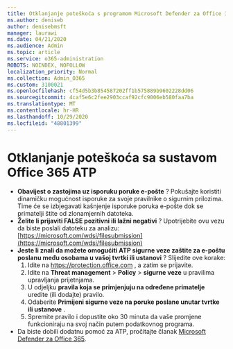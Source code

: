 ```yaml
---
title: Otklanjanje poteškoća s programom Microsoft Defender za Office 365 (ATP)
ms.author: deniseb
author: denisebmsft
manager: laurawi
ms.date: 04/21/2020
ms.audience: Admin
ms.topic: article
ms.service: o365-administration
ROBOTS: NOINDEX, NOFOLLOW
localization_priority: Normal
ms.collection: Admin_O365
ms.custom: 3100021
ms.openlocfilehash: cf54d5b3b854587202ff1b575889b9602228dd06
ms.sourcegitcommit: 4caf5e6c2fee2903ccaf92cfc9006eb580faa7ba
ms.translationtype: MT
ms.contentlocale: hr-HR
ms.lasthandoff: 10/29/2020
ms.locfileid: "48801399"
---
```

# <a name="troubleshoot-issues-with-office-365-atp"></a>Otklanjanje poteškoća sa sustavom Office 365 ATP

- **Obavijest o zastojima uz isporuku poruke e-pošte** ? Pokušajte koristiti dinamičku mogućnost isporuke za svoje pravilnike o sigurnim prilozima. Time će se izbjegavati kašnjenje isporuke poruka e-pošte dok se primatelji štite od zlonamjernih datoteka.
- **Želite li prijaviti FALSE pozitivni ili lažni negativi** ? Upotrijebite ovu vezu da biste poslali datoteku za analizu: [https://microsoft.com/wdsi/filesubmission](https://microsoft.com/wdsi/filesubmission)
- **Jeste li znali da možete omogućiti ATP sigurne veze zaštite za e-poštu poslanu među osobama u vašoj tvrtki ili ustanovi** ? Slijedite ove korake:
    1. Idite na https://protection.office.com , a zatim se prijavite.
    2. Idite na **Threat management**  >  **Policy**  >  **sigurne veze** u pravilima upravljanja prijetnjama.
    3. U odjeljku **pravila koja se primjenjuju na određene primatelje** uredite (ili dodajte) pravilo.
    4. Odaberite **Primijeni sigurne veze na poruke poslane unutar tvrtke ili ustanove** .
    5. Spremite pravilo i dopustite oko 30 minuta da vaše promjene funkcioniraju na svoj način putem podatkovnog programa.
- Da biste dobili dodatnu pomoć za ATP, pročitajte članak [Microsoft Defender za Office 365](https://docs.microsoft.com/microsoft-365/security/office-365-security/office-365-atp).